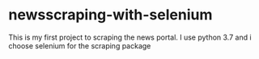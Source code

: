 # newsscraping-with-selenium
This is my first project to scraping the news portal. I use python 3.7 and i choose selenium for the scraping package 
